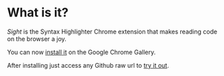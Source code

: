What is it?
===========
*Sight* is the Syntax Highlighter Chrome extension that makes reading code on the browser a joy.

You can now [install it](http://chrome.google.com/extensions/detail/epmaefhielclhlnmjofcdapbeepkmggh) on the Google Chrome Gallery.

After installing just access any Github raw url to [try it out](http://github.com/tsenart/sight/raw/master/js/background.js).
